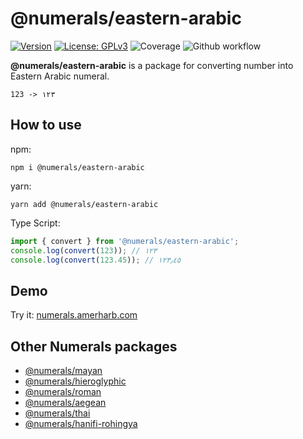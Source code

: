 # @numerals/eastern-arabic

[![Version](https://img.shields.io/badge/version-0.0.2-blue.svg)](https://github.com/amerharb/numerals/tree/eastern-arabic/version/0.0.2)
[![License: GPLv3](https://img.shields.io/badge/License-ISC-blue.svg)](https://opensource.org/licenses/ISC)
![Coverage](https://raw.githubusercontent.com/amerharb/numerals/eastern-arabic/version/0.0.2/packages/eastern-arabic/badges/coverage.svg)
![Github workflow](https://github.com/amerharb/numerals/actions/workflows/lint-test.yaml/badge.svg?branch=eastern-arabic/version/0.0.2)

**@numerals/eastern-arabic** is a package for converting number into Eastern Arabic numeral.

`123 -> ١٢٣`

## How to use
npm:
```shell
npm i @numerals/eastern-arabic
```

yarn:
```shell
yarn add @numerals/eastern-arabic
```

Type Script:
```js
import { convert } from '@numerals/eastern-arabic';
console.log(convert(123)); // ١٢٣
console.log(convert(123.45)); // ١٢٣٫٤٥
```

## Demo
Try it: [numerals.amerharb.com](https://numerals.amerharb.com)

## Other Numerals packages
- [@numerals/mayan](https://www.npmjs.com/package/@numerals/mayan)
- [@numerals/hieroglyphic](https://www.npmjs.com/package/@numerals/hieroglyphic)
- [@numerals/roman](https://www.npmjs.com/package/@numerals/roman)
- [@numerals/aegean](https://www.npmjs.com/package/@numerals/aegean)
- [@numerals/thai](https://www.npmjs.com/package/@numerals/thai)
- [@numerals/hanifi-rohingya](https://www.npmjs.com/package/@numerals/hanifi-rohingya)
